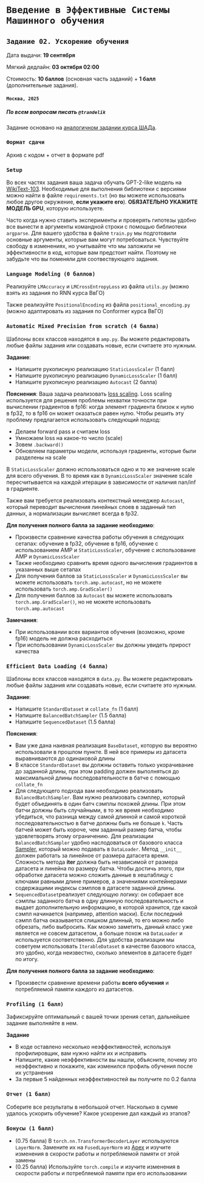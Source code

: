 # `Введение в Эффективные Системы Машинного обучения`

## `Задание 02. Ускорение обучения`


Дата выдачи: __19 сентября__

Мягкий дедлайн: __03 октября 02:00__

Стоимость: __10 баллов__ (основная часть заданий) + __1 балл__ (дополнительные задания).

#### `Москва, 2025`

##### По всем вопросам писать `@trandelik`

Задание основано на [аналогичном задании курса ШАДа](https://github.com/mryab/efficient-dl-systems/tree/main/week03_fast_pipelines/homework).

### `Формат сдачи`

Архив с кодом + отчет в формате pdf

### `Setup`

Во всех частях задания ваша задача обучать GPT-2-like модель на [WikiText-103](https://disk.360.yandex.ru/d/fL9HkaunY7o29g).
Необходимые для выполнения библиотеки с версиями можно найти в файле `requirements.txt` (но вы можете использовать любое другое окружение, **если укажите его**). **ОБЯЗАТЕЛЬНО УКАЖИТЕ МОДЕЛЬ GPU**, которую используете.

Часто когда нужно ставить эксперименты и проверять гипотезы удобно все вынести в аргументы командной строки с помощью библиотеки `argparse`. Для вашего удобства в файле `train.py` мы подготовили основные аргументы, которые вам могут потребоваться. Чувствуйте свободу в изменениях, но учитывайте что мы заложили не эффективности в код, которые вам предстоит найти. Поэтому не забудьте что вы поменяли для соотвествующего задания.

### `Language Modeling (0 баллов)`

Реализуйте `LMAccuracy` и `LMCrossEntropyLoss` из файла `utils.py` (можно взять из задания по RNN курса ВвГО)

Также реализуйте `PositionalEncoding` из файла `positional_encoding.py` (можно адаптировать из задания по Conformer курса ВвГО)

### `Automatic Mixed Precision from scratch (4 балла)`

Шаблоны всех классов находятся в `amp.py`. Вы можете редактировать любые файлы задания или создавать новые, если считаете это нужным.

**Задание**:
 - Напишите рукописную реализацию `StaticLossScaler` (1 балл)
 - Напишите рукописную реализацию `DynamicLossScaler` (1 балл)
 - Напишите рукописную реализацию `Autocast` (2 балла)

**Пояснения**: Ваша задача реализовать [loss scaling](https://docs.nvidia.com/deeplearning/performance/mixed-precision-training/index.html#lossscaling). Loss scaling используется для решения проблемы нехватки точности при вычислении градиентов в fp16: когда элемент градиента близок к нулю в fp32, то в fp16 он может оказаться равен нулю. Чтобы решить эту проблему предлагается использовать следующий подход:
- Делаем forward pass и считаем loss
- Умножаем loss на какое-то число (scale)
- Зовем `.backward()`
- Обновляем параметры модели, используя градиенты, которые были разделены на scale
    
В `StaticLossScaler` должно использоваться одно и то же значение scale для всего обучения. В то время как в `DynamicLossScaler` значение scale пересчитывается на каждой итерации в зависимости от наличия nan/inf в градиенте.

Также вам требуется реализовать контекстный менеджер `Autocast`, который переводит вычисления линейных слоев в заданный тип данных, а нормализации вычисляет всегда в fp32.

**Для получения полного балла за задание необходимо**:
- Произвести сравнение качества работы обучения в следующих сетапах: обучение в fp32, обучение в fp16, обучение с использованием AMP и `StaticLossScaler`, обучение с использование AMP и `DynamicLossScaler`
- Также необходимо сравнить время одного вычисления градиентов в указанных выше сетапах
- Для получения баллов за `StaticLossScaler` и `DynamicLossScaler` вы можете использовать `torch.amp.autocast`, но не можете использовать `torch.amp.GradScaler()`
- Для получения баллов за `Autocast` вы можете использовать `torch.amp.GradScaler()`, но не можете использовать `torch.amp.autocast`

**Замечания**:
- При использовании всех вариантов обучения (возможно, кроме fp16) модель не должна расходиться
- При использовании `DynamicLossScaler` вы должны увидеть прирост качества

### `Efficient Data Loading (4 балла)`

Шаблоны всех классов находятся в `data.py`. Вы можете редактировать любые файлы задания или создавать новые, если считаете это нужным.

**Задание**:
- Напишите `StandardDataset` и `collate_fn` (1 балл)
- Напишите `BalancedBatchSampler` (1.5 балла)
- Напишите `SequencedDataset` (1.5 балла)

**Пояснения**: 
- Вам уже дана наивная реализация `BaseDataset`, которую вы вероятно использовали в прошлом пункте. В ней все примеры из датасета выравниваются до одинаковой длины
- В классе `StandardDataset` вы должны оставить только укорачивание до заданной длины, при этом padding должен выполняться до максимальной длины последовательности в батче с помощью `collate_fn`
- Для следующего подхода вам необходимо реализовать `BalancedBatchSampler`. Вам нужно реализовать сэмплер, который будет объединять в один батч сэмплы похожей длины. При этом батчи должны быть случайными, в то же время необходимо убедиться, что разница между самой длинной и самой короткой последовательностью в батче должны быть не больше `k`. Часть батчей может быть короче, чем заданный размер батча, чтобы удовлетворять этому ограничению.  Для реализации `BalancedBatchSampler` удобно наслодоваться от базового класса [Sampler](https://docs.pytorch.org/docs/stable/data.html#torch.utils.data.Sampler), который можно подавать в `DataLoader`. Метод `__init__` должен работать за линейное от размера датасета время. Сложность метода __iter__ должна быть независимой от размера датасета и линейна по размеру батча. Чтобы достичь этого, при обработке датасета можно сложить данные в хештаблицу с ключами равными длине примеров, а значениями контейнерами содержащими индексы сэмплов в датасете заданной длины. 
- `SequencedDataset`реализует следующую логику: он собирает все сэмплы заданного батча в одну длинную последовательность и выдает дополнительную информацию, в которой хранится, где какой сэмпл начинается (например, attention маски). Если последний сэмпл батча оказывается слишком длинный, то его можно либо обрезать, либо выбросить. Как можно заметить, данный класс уже является не совсем датасетом, а больше похож на `DataLoader` и используется соответственно. Для удобства реализации мы советуем использовать `IterableDataset` в качестве базового класса, это удобно, когда неизвестно, сколько элементов в датасете будет по итогу.


**Для получения полного балла за задание необходимо**:
- Произвести сравнение времени работы **всего обучения** и потребляемой памяти каждого из датасетов.

### `Profiling (1 балл)`

Зафиксируйте оптимальный с вашей точки зрения сетап, дальнейшее задание выполняйте в нем.

**Задание**
- В коде оставлено несколько неэффективностей, используя профилировщик, вам нужно найти их и исправить
- Напишите, какие неэффективности вы нашли, объясните, почему это неэффективно и покажите, как изменился профиль обучения после их устранения
- За первые 5 найденных неэффективностей вы получите по 0.2 балла

### `Отчет (1 балл)`
Соберите все результаты в небольшой отчет. Насколько в сумме удалось ускорить обучение? Какое ускорение дал каждый из этапов?


### `Бонусы (1 балл)`
- (0.75 балла) В `torch.nn.TransformerDecoderLayer` используются `LayerNorm`. Замените их на `FusedLayerNorm` из [Apex](https://nvidia.github.io/apex/layernorm.html) и изучите изменения в скорости работы и потребляемой памяти от этой замены
- (0.25 балла) Используйте `torch.compile` и изучите изменения в скорости работы и потребляемой памяти при его использовании
